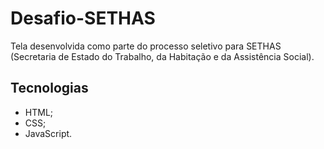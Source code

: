 # Desafio-SETHAS
Tela desenvolvida como parte do processo seletivo para SETHAS (Secretaria de Estado do Trabalho, da Habitação e da Assistência Social).

## Tecnologias
- HTML;
- CSS;
- JavaScript.